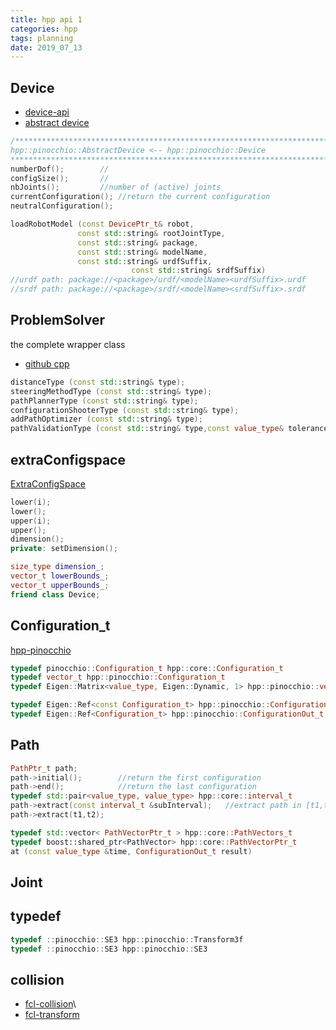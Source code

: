 ```yaml
---
title: hpp api 1
categories: hpp
tags: planning
date: 2019_07_13
---
```

## Device

- [device-api](https://gepettoweb.laas.fr/hpp/hpp-pinocchio/doxygen-html/a00067.html)
- [abstract device](https://gepettoweb.laas.fr/hpp/hpp-pinocchio/doxygen-html/a00061.html)
```c++
/***********************************************************************
hpp::pinocchio::AbstractDevice <-- hpp::pinocchio::Device
************************************************************************/
numberDof();        //
configSize();       //
nbJoints();         //number of (active) joints
currentConfiguration(); //return the current configuration
neutralConfiguration();

loadRobotModel (const DevicePtr_t& robot,
			   const std::string& rootJointType,
			   const std::string& package,
			   const std::string& modelName,
			   const std::string& urdfSuffix,
                           const std::string& srdfSuffix)
//urdf path: package://<package>/urdf/<modelName><urdfSuffix>.urdf 
//srdf path: package://<package>/srdf/<modelName><srdfSuffix>.srdf 


```

## ProblemSolver
the complete wrapper class

- [github cpp](https://github.com/humanoid-path-planner/hpp-core/blob/master/src/problem-solver.cc)

```c++
distanceType (const std::string& type);
steeringMethodType (const std::string& type);
pathPlannerType (const std::string& type);
configurationShooterType (const std::string& type);
addPathOptimizer (const std::string& type);
pathValidationType (const std::string& type,const value_type& tolerance);
```

## extraConfigspace

[ExtraConfigSpace](https://github.com/humanoid-path-planner/hpp-pinocchio/blob/master/include/hpp/pinocchio/extra-config-space.hh)
```c++
lower(i);
lower();
upper(i);
upper();
dimension();
private: setDimension();

size_type dimension_;
vector_t lowerBounds_;
vector_t upperBounds_;
friend class Device;
```


## Configuration_t

[hpp-pinocchio](https://gepettoweb.laas.fr/hpp/hpp-pinocchio/doxygen-html/a00106.html#aa4c05e8989d13ccf9f2d786b50142888)
```c++
typedef pinocchio::Configuration_t hpp::core::Configuration_t
typedef vector_t hpp::pinocchio::Configuration_t
typedef Eigen::Matrix<value_type, Eigen::Dynamic, 1> hpp::pinocchio::vector_t

typedef Eigen::Ref<const Configuration_t> hpp::pinocchio::ConfigurationIn_t
typedef Eigen::Ref<Configuration_t> hpp::pinocchio::ConfigurationOut_t
```

## Path

```c++
PathPtr_t path;
path->initial();        //return the first configuration
path->end();            //return the last configuration
typedef std::pair<value_type, value_type> hpp::core::interval_t
path->extract(const interval_t &subInterval);   //extract path in [t1,t2]
path->extract(t1,t2); 

typedef std::vector< PathVectorPtr_t > hpp::core::PathVectors_t
typedef boost::shared_ptr<PathVector> hpp::core::PathVectorPtr_t
at (const value_type &time, ConfigurationOut_t result) 
```

## Joint


## typedef

```c++
typedef ::pinocchio::SE3 hpp::pinocchio::Transform3f
typedef ::pinocchio::SE3 hpp::pinocchio::SE3

```

## collision

- [fcl-collision](http://docs.ros.org/fuerte/api/fcl/html/classfcl_1_1CollisionObject.html)\
- [fcl-transform](http://docs.ros.org/fuerte/api/fcl/html/classfcl_1_1Transform3f.html)

```c++

```

